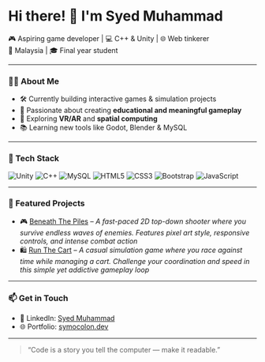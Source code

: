 # Hi there! 👋 I'm Syed Muhammad

🎮 Aspiring game developer | 💻 C++ & Unity | 🌐 Web tinkerer  
📍 Malaysia | 🎓 Final year student

---

### 👨‍💻 About Me
- 🛠 Currently building interactive games & simulation projects
- 🎯 Passionate about creating **educational and meaningful gameplay**
- 🌱 Exploring **VR/AR** and **spatial computing**
- 📚 Learning new tools like Godot, Blender & MySQL

---

### 🧰 Tech Stack
![Unity](https://img.shields.io/badge/Unity-100000?style=for-the-badge&logo=unity&logoColor=white)
![C++](https://img.shields.io/badge/C++-00599C?style=for-the-badge&logo=cplusplus&logoColor=white)
![MySQL](https://img.shields.io/badge/MySQL-00000F?style=for-the-badge&logo=mysql)
![HTML5](https://img.shields.io/badge/HTML5-E34F26?style=for-the-badge&logo=html5)
![CSS3](https://img.shields.io/badge/CSS3-1572B6?style=for-the-badge&logo=css3)
![Bootstrap](https://img.shields.io/badge/Bootstrap-563D7C?style=for-the-badge&logo=bootstrap)
![JavaScript](https://img.shields.io/badge/JavaScript-F7DF1E?style=for-the-badge&logo=javascript)

---

### 📌 Featured Projects
- 🎮 [Beneath The Piles]([https://symocolon.itch.io/beneath-the-pile]) – *A fast-paced 2D top-down shooter where you survive endless waves of enemies. Features pixel art style, responsive controls, and intense combat action*
- 🛍️ [Run The Cart]([https://symocolon.itch.io/run-the-cart]) – *A casual simulation game where you race against time while managing a cart. Challenge your coordination and speed in this simple yet addictive gameplay loop*


---

### 📫 Get in Touch
- 💼 LinkedIn: [Syed Muhammad](https://www.linkedin.com/in/syed-muhammad-syed-najib-507916229?utm_source=share&utm_campaign=share_via&utm_content=profile&utm_medium=android_app)
- 🌐 Portfolio: [symocolon.dev](https://symuhmd.github.io/Imsyed.github.io/) 

---

> “Code is a story you tell the computer — make it readable.”  
